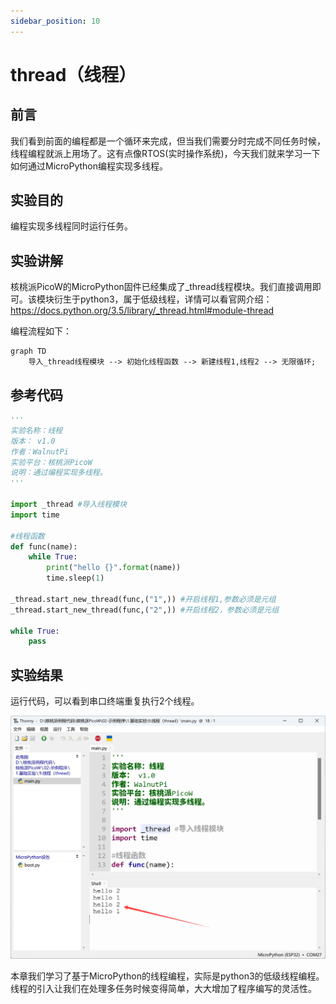 ```yaml
---
sidebar_position: 10
---
```


# thread（线程）

## 前言
我们看到前面的编程都是一个循环来完成，但当我们需要分时完成不同任务时候，线程编程就派上用场了。这有点像RTOS(实时操作系统)，今天我们就来学习一下如何通过MicroPython编程实现多线程。

## 实验目的
编程实现多线程同时运行任务。

## 实验讲解

核桃派PicoW的MicroPython固件已经集成了_thread线程模块。我们直接调用即可。该模块衍生于python3，属于低级线程，详情可以看官网介绍：https://docs.python.org/3.5/library/_thread.html#module-thread

编程流程如下：

```mermaid
graph TD
    导入_thread线程模块 --> 初始化线程函数 --> 新建线程1,线程2 --> 无限循环;
```

## 参考代码

```python
'''
实验名称：线程
版本： v1.0
作者：WalnutPi
实验平台：核桃派PicoW
说明：通过编程实现多线程。
'''

import _thread #导入线程模块
import time

#线程函数
def func(name):
    while True:
        print("hello {}".format(name))
        time.sleep(1)

_thread.start_new_thread(func,("1",)) #开启线程1,参数必须是元组
_thread.start_new_thread(func,("2",)) #开启线程2，参数必须是元组

while True:
    pass
```

## 实验结果

运行代码，可以看到串口终端重复执行2个线程。

![thread1](./img/thread/thread1.png)

本章我们学习了基于MicroPython的线程编程，实际是python3的低级线程编程。线程的引入让我们在处理多任务时候变得简单，大大增加了程序编写的灵活性。
